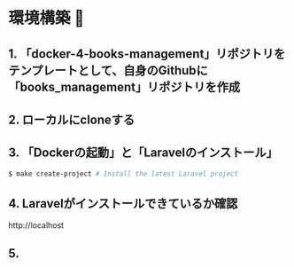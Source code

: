 # 環境構築 🐳

## 1. 「docker-4-books-management」リポジトリをテンプレートとして、自身のGithubに「books_management」リポジトリを作成

## 2. ローカルにcloneする

## 3. 「Dockerの起動」と「Laravelのインストール」

```bash
$ make create-project # Install the latest Laravel project
```

## 4. Laravelがインストールできているか確認

http://localhost

## 5. 
